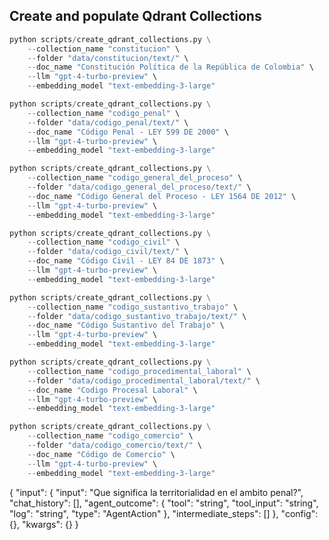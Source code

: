 ## Create and populate Qdrant Collections
```python
python scripts/create_qdrant_collections.py \
    --collection_name "constitucion" \
    --folder "data/constitucion/text/" \
    --doc_name "Constitución Política de la República de Colombia" \
    --llm "gpt-4-turbo-preview" \
    --embedding_model "text-embedding-3-large" 

python scripts/create_qdrant_collections.py \
    --collection_name "codigo_penal" \
    --folder "data/codigo_penal/text/" \
    --doc_name "Código Penal - LEY 599 DE 2000" \
    --llm "gpt-4-turbo-preview" \
    --embedding_model "text-embedding-3-large" 

python scripts/create_qdrant_collections.py \
    --collection_name "codigo_general_del_proceso" \
    --folder "data/codigo_general_del_proceso/text/" \
    --doc_name "Código General del Proceso - LEY 1564 DE 2012" \
    --llm "gpt-4-turbo-preview" \
    --embedding_model "text-embedding-3-large" 

python scripts/create_qdrant_collections.py \
    --collection_name "codigo_civil" \
    --folder "data/codigo_civil/text/" \
    --doc_name "Código Civil - LEY 84 DE 1873" \
    --llm "gpt-4-turbo-preview" \
    --embedding_model "text-embedding-3-large" 

python scripts/create_qdrant_collections.py \
    --collection_name "codigo_sustantivo_trabajo" \
    --folder "data/codigo_sustantivo_trabajo/text/" \
    --doc_name "Código Sustantivo del Trabajo" \
    --llm "gpt-4-turbo-preview" \
    --embedding_model "text-embedding-3-large"

python scripts/create_qdrant_collections.py \
    --collection_name "codigo_procedimental_laboral" \
    --folder "data/codigo_procedimental_laboral/text/" \
    --doc_name "Codigo Procesal Laboral" \
    --llm "gpt-4-turbo-preview" \
    --embedding_model "text-embedding-3-large" 

python scripts/create_qdrant_collections.py \
    --collection_name "codigo_comercio" \
    --folder "data/codigo_comercio/text/" \
    --doc_name "Código de Comercio" \
    --llm "gpt-4-turbo-preview" \
    --embedding_model "text-embedding-3-large" 
```



{
  "input": {
    "input": "Que significa la territorialidad en el ambito penal?",
    "chat_history": [],
    "agent_outcome": {
      "tool": "string",
      "tool_input": "string",
      "log": "string",
      "type": "AgentAction"
    },
    "intermediate_steps": []
  },
  "config": {},
  "kwargs": {}
}